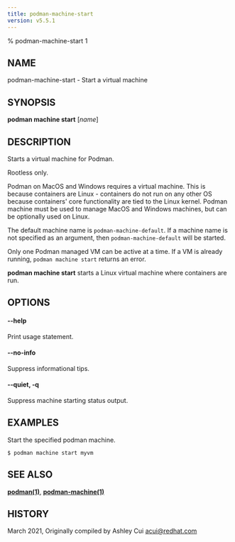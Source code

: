 ```yaml
---
title: podman-machine-start
version: v5.5.1
---
```


% podman-machine-start 1

## NAME
podman\-machine\-start - Start a virtual machine

## SYNOPSIS
**podman machine start** [*name*]

## DESCRIPTION

Starts a virtual machine for Podman.

Rootless only.

Podman on MacOS and Windows requires a virtual machine. This is because containers are Linux -
containers do not run on any other OS because containers' core functionality are
tied to the Linux kernel. Podman machine must be used to manage MacOS and Windows machines,
but can be optionally used on Linux.

The default machine name is `podman-machine-default`. If a machine name is not specified as an argument,
then `podman-machine-default` will be started.

Only one Podman managed VM can be active at a time. If a VM is already running,
`podman machine start` returns an error.

**podman machine start** starts a Linux virtual machine where containers are run.

## OPTIONS

#### **--help**

Print usage statement.

#### **--no-info**

Suppress informational tips.

#### **--quiet**, **-q**

Suppress machine starting status output.

## EXAMPLES

Start the specified podman machine.
```
$ podman machine start myvm
```

## SEE ALSO
**[podman(1)](podman.1.md)**, **[podman-machine(1)](podman-machine.1.md)**

## HISTORY
March 2021, Originally compiled by Ashley Cui <acui@redhat.com>
